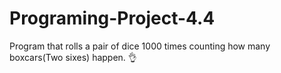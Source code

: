 # Programing-Project-4.4
Program that rolls a pair of dice 1000 times counting how many boxcars(Two sixes) happen.
👌 
